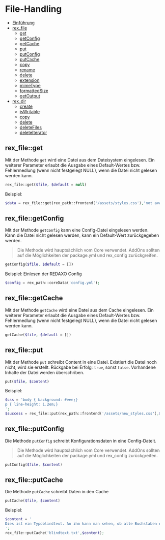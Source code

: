 # File-Handling

- [Einführung](#einfuehrung)
- [rex_file](#rexfile)
  - [get](#rexfile_get)
  - [getConfig](#rexfile_getConfig)
  - [getCache](#rexfile_getCache)
  - [put](#rexfile_put)
  - [putConfig](#rexfile_putConfig) 
  - [putCache](#rexfile_putCache)
  - [copy](#rexfile_copy) 
  - [rename](#rexfile_rename) 
  - [delete](#rexfile_delete) 
  - [extension](#rexfile_extension) 
  - [mimeType](#rexfile_mimeType) 
  - [formattedSize](#rexfile_formattedSize)
  - [getOutput](#rexfile_getOutput) 
- [rex_dir](#dir)
  - [create](#create)
  - [isWritable](#isWritable)
  - [copy](#copy)
  - [delete](#delete)
  - [deleteFiles](#deleteFiles)
  - [deleteIterator](#deleteIterator)
  
<a name="rexfile_get"></a>
## rex_file::get
Mit der Methode `get` wird eine Datei aus dem Dateisystem eingelesen. Ein weiterer Parameter erlaubt die Ausgabe eines Default-Wertes bzw. Fehlermedlung (wenn nicht festgelegt NULL), wenn die Datei nicht gelesen werden kann.  

```php
rex_file::get($file, $default = null)
```

Beispiel: 

```php
$data = rex_file::get(rex_path::frontend('/assets/styles.css'),'not available');
```


<a name="rexfile_getFonfig"></a>
## rex_file::getConfig

Mit der Methode `getConfig` kann eine Config-Datei eingelesen werden. Kann die Datei nicht gelesen werden, kann ein Default-Wert zurückgegeben werden.  

> Die Methode wird hauptsächlich vom Core verwendet. AddOns sollten auf die Möglichkeiten der package.yml und rex_config zurückgreifen. 

```php 
getConfig($file, $default = [])
```

Beispiel: Einlesen der REDAXO Config

```php
$config = rex_path::coreData('config.yml');
```

## rex_file::getCache
<a name="#rexfile_getCache"></a>

Mit der Methode `getCache` wird eine Datei aus dem Cache eingelesen. Ein weiterer Parameter erlaubt die Ausgabe eines Default-Wertes bzw. Fehlermedlung (wenn nicht festgelegt NULL), wenn die Datei nicht gelesen werden kann.  

```php
getCache($file, $default = [])
```


## rex_file::put
<a name="#rexfile_put"></a>

Mit der Methode `put` schreibt Content in eine Datei. Existiert die Datei noch nicht, wird sie erstellt. Rückgabe bei Erfolg: `true`, sonst `false`. Vorhandene Inhalte der Datei werden überschriben.  

```php
put($file, $content)
```

Beispiel: 

```php
$css = 'body { background: #eee;}
p { line-height: 1.2em;}
';
$success = rex_file::put(rex_path::frontend('/assets/new_styles.css'),$css)
```




## rex_file::putConfig
<a name="#rexfile_putConfig"></a>

Die Methode `putConfig` schreibt Konfigurationsdaten in eine Config-Dateit. 

> Die Methode wird hauptsächlich vom Core verwendet. AddOns sollten auf die Möglichkeiten der package.yml und rex_config zurückgreifen. 

```php
putConfig($file, $content)
```



## rex_file::putCache
<a name="#rexfile_putCache"></a>

Die Methode `putCache` schreibt Daten in den Cache

```php
putCache($file, $content)
```

Beispiel: 

```php 
$content = '
Dies ist ein Typoblindtext. An ihm kann man sehen, ob alle Buchstaben da sind und wie sie aussehen. Manchmal benutzt man Worte wie Hamburgefonts, Rafgenduks oder Handgloves, um Schriften zu testen.
';
rex_file::putCache('blindtext.txt',$content);
```
